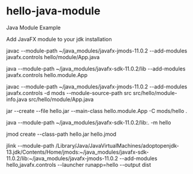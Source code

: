 # hello-java-module
Java Module Example

Add JavaFX module to your jdk installation

javac --module-path ~/java_modules/javafx-jmods-11.0.2 --add-modules javafx.controls hello/module/App.java

java --module-path ~/java_modules/javafx-sdk-11.0.2/lib --add-modules javafx.controls hello.module.App

javac --module-path ~/java_modules/javafx-jmods-11.0.2 --add-modules javafx.controls -d mods --module-source-path src src/hello/module-info.java src/hello/module/App.java

jar --create --file hello.jar --main-class hello.module.App -C mods/hello . 

java --module-path ~/java_modules/javafx-sdk-11.0.2/lib:. -m hello

jmod create --class-path hello.jar hello.jmod

jlink --module-path /Library/Java/JavaVirtualMachines/adoptopenjdk-13.jdk/Contents/Home/jmods:~/java_modules/javafx-sdk-11.0.2/lib:~/java_modules/javafx-jmods-11.0.2  --add-modules hello,javafx.controls --launcher runapp=hello --output dist 

